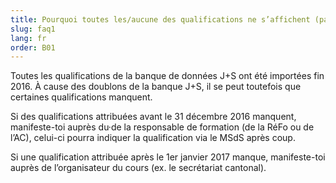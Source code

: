 ```yaml
---
title: Pourquoi toutes les/aucune des qualifications ne s’affichent (pas)?
slug: faq1
lang: fr
order: B01
---
```


Toutes les qualifications de la banque de données J+S ont été importées fin 2016. À cause des doublons de la banque J+S, il se peut toutefois que certaines qualifications manquent.

Si des qualifications attribuées avant le 31 décembre 2016 manquent, manifeste-toi auprès du·de la responsable de formation (de la RéFo ou de l’AC), celui-ci pourra indiquer la qualification via le MSdS après coup.

Si une qualification attribuée après le 1er janvier 2017 manque, manifeste-toi auprès de l’organisateur du cours (ex. le secrétariat cantonal).